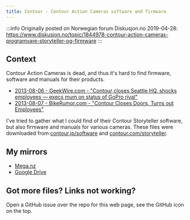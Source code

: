 ```yaml
---
title: Contour - Contour Action Cameras software and firmware
---
```


:::info
Originally posted on Norwegian forum Diskusjon.no 2019-04-28: <https://www.diskusjon.no/topic/1844978-contour-action-cameras-programvare-storyteller-og-firmware>
:::

## Context

Contour Action Cameras is dead, and thus it's hard to find firmware, software and manuals for their products.

* [2013-08-06 - GeekWire.com - "Contour closes Seattle HQ, shocks employees — execs mum on status of GoPro rival"](https://www.geekwire.com/2013/contour-closes-seattle-hq-surprises-employees-execs-mum-status-gopro-rival/)
* [2013-08-07 - BikeRumor.com - "Contour Closes Doors, Turns out Employees"](https://bikerumor.com/2013/08/07/contour-closes-doors-turns-out-employees/)

I've tried to gather what I could find of their Contour Storyteller software, but also firmware and manuals for various cameras. These files were downloaded from [contour.jp/software](http://www.contour.jp/software.html) and [contour.com/storyteller](http://contour.com/storyteller).

## My mirrors

* [Mega.nz](https://mega.nz/#F!q5gCSQQJ!Nn_jxH0V6htJW81gT22D0Q)
* [Google Drive](https://drive.google.com/drive/folders/1mcWWspiL6u1QU5zxFAy8rBBSiDEMrgfL?usp=sharing)

## Got more files? Links not working?

Open a GitHub issue over the repo for this web page, see the GitHub icon on the top.
